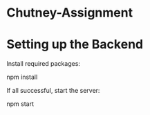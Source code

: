 # Chutney-Assignment

# Setting up the Backend

Install required packages:

npm install

If all successful, start the server:

npm start
